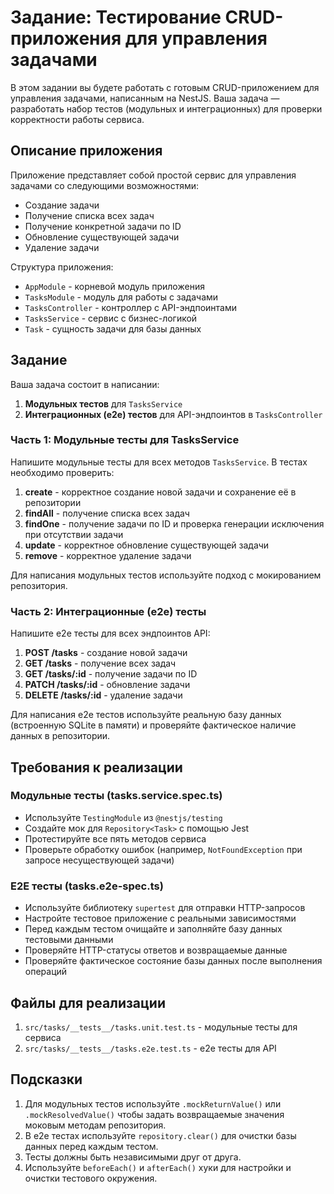 # Задание: Тестирование CRUD-приложения для управления задачами

В этом задании вы будете работать с готовым CRUD-приложением для управления задачами, написанным на NestJS. Ваша
задача — разработать набор тестов (модульных и интеграционных) для проверки корректности работы сервиса.

## Описание приложения

Приложение представляет собой простой сервис для управления задачами со следующими возможностями:

- Создание задачи
- Получение списка всех задач
- Получение конкретной задачи по ID
- Обновление существующей задачи
- Удаление задачи

Структура приложения:

- `AppModule` - корневой модуль приложения
- `TasksModule` - модуль для работы с задачами
- `TasksController` - контроллер с API-эндпоинтами
- `TasksService` - сервис с бизнес-логикой
- `Task` - сущность задачи для базы данных

## Задание

Ваша задача состоит в написании:

1. **Модульных тестов** для `TasksService`
2. **Интеграционных (e2e) тестов** для API-эндпоинтов в `TasksController`

### Часть 1: Модульные тесты для TasksService

Напишите модульные тесты для всех методов `TasksService`. В тестах необходимо проверить:

1. **create** - корректное создание новой задачи и сохранение её в репозитории
2. **findAll** - получение списка всех задач
3. **findOne** - получение задачи по ID и проверка генерации исключения при отсутствии задачи
4. **update** - корректное обновление существующей задачи
5. **remove** - корректное удаление задачи

Для написания модульных тестов используйте подход с мокированием репозитория.

### Часть 2: Интеграционные (e2e) тесты

Напишите e2e тесты для всех эндпоинтов API:

1. **POST /tasks** - создание новой задачи
2. **GET /tasks** - получение всех задач
3. **GET /tasks/:id** - получение задачи по ID
4. **PATCH /tasks/:id** - обновление задачи
5. **DELETE /tasks/:id** - удаление задачи

Для написания e2e тестов используйте реальную базу данных (встроенную SQLite в памяти) и проверяйте фактическое наличие данных в репозитории.

## Требования к реализации

### Модульные тесты (tasks.service.spec.ts)

- Используйте `TestingModule` из `@nestjs/testing`
- Создайте мок для `Repository<Task>` с помощью Jest
- Протестируйте все пять методов сервиса
- Проверьте обработку ошибок (например, `NotFoundException` при запросе несуществующей задачи)

### E2E тесты (tasks.e2e-spec.ts)

- Используйте библиотеку `supertest` для отправки HTTP-запросов
- Настройте тестовое приложение с реальными зависимостями
- Перед каждым тестом очищайте и заполняйте базу данных тестовыми данными
- Проверяйте HTTP-статусы ответов и возвращаемые данные
- Проверяйте фактическое состояние базы данных после выполнения операций

## Файлы для реализации

1. `src/tasks/__tests__/tasks.unit.test.ts` - модульные тесты для сервиса
2. `src/tasks/__tests__/tasks.e2e.test.ts` - e2e тесты для API

## Подсказки

1. Для модульных тестов используйте `.mockReturnValue()` или `.mockResolvedValue()` чтобы задать возвращаемые значения моковым методам репозитория.
2. В e2e тестах используйте `repository.clear()` для очистки базы данных перед каждым тестом.
3. Тесты должны быть независимыми друг от друга.
4. Используйте `beforeEach()` и `afterEach()` хуки для настройки и очистки тестового окружения.

